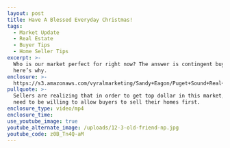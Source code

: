 ```yaml
---
layout: post
title: Have A Blessed Everyday Christmas!
tags:
  - Market Update
  - Real Estate
  - Buyer Tips
  - Home Seller Tips
excerpt: >-
  Who is our market perfect for right now? The answer is contingent buyers, and
  here’s why.
enclosure: >-
  https://s3.amazonaws.com/vyralmarketing/Sandy+Eagon/Puget+Sound+Real+Estate+Agent-+Welcome+Back%252C+Old+Friend%2521.mp4
pullquote: >-
  Sellers are realizing that in order to get top dollar in this market, they
  need to be willing to allow buyers to sell their homes first.
enclosure_type: video/mp4
enclosure_time:
use_youtube_image: true
youtube_alternate_image: /uploads/12-3-old-friend-np.jpg
youtube_code: z0B_Tn4Q-aM
---
```


